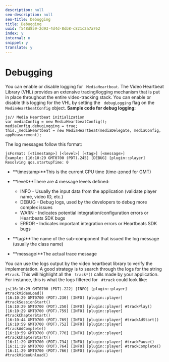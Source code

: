 ```yaml
---
description: null
seo-description: null
seo-title: Debugging
title: Debugging
uuid: f548d859-2d93-4d4d-8db8-c821c2a7a762
index: y
internal: n
snippet: y
translate: y
---
```


# Debugging

You can enable or disable logging for ` MediaHeartbeat`. 
The Video Heartbeat Library (VHL) provides an extensive tracing/logging mechanism that is put in place throughout the entire video-tracking stack. You can enable or disable this logging for the VHL by setting the ` debugLogging` flag on the ` MediaHeartbeatConfig` object. 
**Sample code for debug logging:** 
```
js// Media Heartbeat initialization 
var mediaConfig = new MediaHeartbeatConfig(); 
mediaConfig.debugLogging = true; 
this._mediaHeartbeat = new MediaHeartbeat(mediaDelegate, mediaConfig, appMeasurement); 

```

The log messages follow this format: 
```
jsFormat: [<timestamp>] [<level>] [<tag>] [<message>] 
Example: [16:10:29 GMT­0700 (PDT).245] [DEBUG] [plugin::player] Resolving qos.startupTime: 0
```


* **timestamp:**This is the current CPU time (time-zoned for GMT)
* **level:**There are 4 message levels defined: 
    * INFO - Usually the input data from the application (validate player name, video ID, etc.)
    * DEBUG - Debug logs, used by the developers to debug more complex issues
    * WARN - Indicates potential integration/configuration errors or Heartbeats SDK bugs
    * ERROR - Indicates important integration errors or Heartbeats SDK bugs

* **tag:**The name of the sub-component that issued the log message (usually the class name)
* **message:**The actual trace message

You can use the logs output by the video heartbeat library to verify the implementation. A good strategy is to search through the logs for the string ` #track`. This will highlight all the ` track*()` calls made by your application. 
For instance, this is what the logs filtered for ` #track` could look like: 
```
js[16:10:29 GMT­0700 (PDT).222] [INFO] [plugin::player] #trackVideoLoad() 
[16:10:29 GMT­0700 (PDT).230] [INFO] [plugin::player] #trackSessionStart() 
[16:10:29 GMT­0700 (PDT).250] [INFO] [plugin::player] #trackPlay() 
[16:10:29 GMT­0700 (PDT).759] [INFO] [plugin::player] #trackChapterStart() 
[16:10:44 GMT­0700 (PDT).769] [INFO] [plugin::player] #trackAdStart() 
[16:10:59 GMT­0700 (PDT).752] [INFO] [plugin::player] #trackAdComplete() 
[16:10:59 GMT­0700 (PDT).770] [INFO] [plugin::player] #trackChapterStart() 
[16:11:29 GMT­0700 (PDT).734] [INFO] [plugin::player] #trackPause() 
[16:11:29 GMT­0700 (PDT).764] [INFO] [plugin::player] #trackComplete() 
[16:11:29 GMT­0700 (PDT).766] [INFO] [plugin::player] #trackVideoUnload()
```

